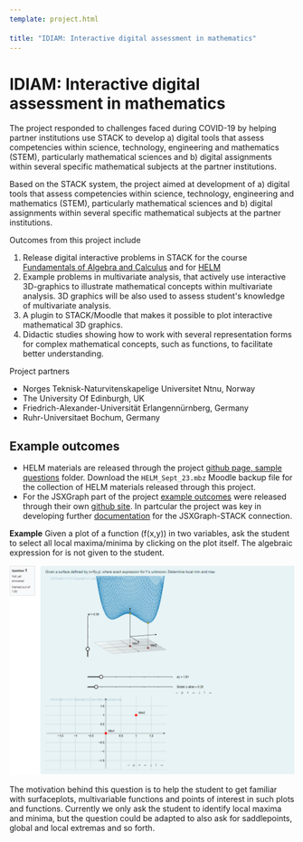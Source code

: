 ```yaml
---
template: project.html

title: "IDIAM: Interactive digital assessment in mathematics"
---
```

# IDIAM: Interactive digital assessment in mathematics

The project responded to challenges faced during COVID-19 by helping partner institutions use STACK to develop a) digital tools that assess competencies within science, technology, engineering and mathematics (STEM), particularly mathematical sciences
and b) digital assignments within several specific mathematical subjects at the partner institutions.

Based on the STACK system, the project aimed at development of a) digital tools that assess competencies within science, technology, engineering and mathematics (STEM), particularly mathematical sciences
and b) digital assignments within several specific mathematical subjects at the partner institutions.

Outcomes from this project include

1. Release digital interactive problems in STACK for the course [Fundamentals of Algebra and Calculus](../../CaseStudies/2019/FAC/) and for [HELM](../../CaseStudies/2021/HELM/)
2. Example problems in multivariate analysis, that actively use interactive 3D-graphics to illustrate mathematical concepts within multivariate analysis. 3D graphics will be also
used to assess student's knowledge of multivariate analysis.
3. A plugin to STACK/Moodle that makes it possible to plot interactive mathematical 3D graphics.
4. Didactic studies showing how to work with several representation forms for complex mathematical concepts, such as functions, to facilitate better understanding.

Project partners

* Norges Teknisk-Naturvitenskapelige Universitet Ntnu, Norway
* The University Of Edinburgh, UK
* Friedrich-Alexander-Universität Erlangennürnberg, Germany 
* Ruhr-Universitaet Bochum, Germany

## Example outcomes

* HELM materials are released through the project [github page, sample questions](https://github.com/maths/moodle-qtype_stack/tree/master/samplequestions) folder.  Download the `HELM_Sept_23.mbz` Moodle backup file for the collection of HELM materials released through this project.
* For the JSXGraph part of the project [example outcomes](https://idiamath.github.io/) were released through their own [github site](https://github.com/IDIAMath/idiamath.github.io/blob/master/docs/index.md).  In partcular the project was key in developing further [documentation](https://docs.stack-assessment.org/en/Authoring/JSXGraph/) for the JSXGraph-STACK connection.

__Example__ Given a plot of a function \(f(x,y)\) in two variables, ask the student to select all local maxima/minima by clicking on the plot itself. The algebraic expression for
is not given to the student.

<img src="Images/JSXGraph-3D-1.png">

The motivation behind this question is to help the student to get familiar with surfaceplots, multivariable functions and points of interest in such plots and functions. Currently we only ask the student to identify local maxima and minima, but the question could be adapted to also ask for saddlepoints, global and local extremas and so forth.
